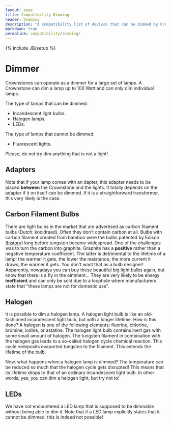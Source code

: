 ```yaml
---
layout: page
title: Compatibility Dimming
header: Dimming
description: "A compatibility list of devices that can be dimmed by Crownstones"
markdown: true
permalink: compatibility/dimming/
---
```

{% include JB/setup %}

# Dimmer

Crownstones can operate as a dimmer for a large set of lamps. A Crownstone can dim a lamp up to 100 Watt and can only dim individual lamps.

The type of lamps that can be dimmed:

* Incandescent light bulbs.
* Halogen lamps.
* LEDs.

The type of lamps that cannot be dimmed:

* Fluorescent lights.

Please, do not try dim anything that is not a light!

## Adapters

Note that if your lamp comes with an dapter, this adapter needs to be placed **between** the Crownstone and the lights.
It totally depends on the adapter if it on itself can be dimmed. If it is a straightforward transformer, this very
likely is the case. 

## Carbon Filament Bulbs

There are light bulbs in the market that are advertised as carbon filament bulbs (Dutch: kooldraad). 
Often they don't contain carbon at all. Bulbs with carbon filament created from bamboo were the bulbs patented by 
Edison ([history](https://www.wikiwand.com/en/Incandescent_light_bulb)) long before tungsten became widespread. 
One of the challenges was to turn the carbon into graphite. Graphite has a **positive** rather than a negative 
temperature coefficient. The latter is detrimental to the lifetime of a lamp: the warmer it gets, the lower the 
resistance, the more current it draws, the warmer it gets. 
You don't want that as a bulb designer! 
Apparently, nowadays you can buy these beautiful big light bulbs again, but know that there is a fly in the ointment... 
They are very likely to be energy **inefficient** and can only be sold due to a loophole where manufacturers state that 
"these lamps are not for domestic use".

## Halogen

It is possible to dim a halogen lamp. A halogen light bulb is like an old-fashioned incandescent light bulb, but with
a longer lifetime. How is this done? A halogen is one of the following elements: fluorine, chlorine, bromine, iodine, or
astatine. The halogen light bulb contains inert gas with some small amount of halogen. The tungsten filament in combination
with the halogen gas leads to a so-called halogen cycle chemical reaction. This cycle redeposits evaported tungsten 
to the filament. This extends the lifetime of the bulb.

Now, what happens when a halogen lamp is dimmed? The temperature can be reduced so much that the halogen cycle gets
disrupted! This means that its lifetime drops to that of an ordinary incandescent light bulb.
In other words, yes, you can dim a halogen light, but try not to!

## LEDs

We have not encountered a LED lamp that is supposed to be dimmable without being able to dim it. Note that if a LED lamp explicitly states that it cannot be dimmed, this is indeed not possible!

